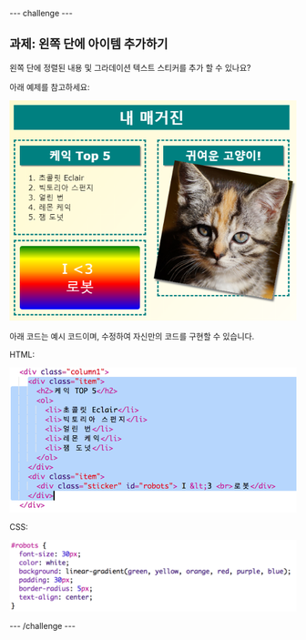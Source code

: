 --- challenge ---

## 과제: 왼쪽 단에 아이템 추가하기

왼쪽 단에 정렬된 내용 및 그라데이션 텍스트 스티커를 추가 할 수 있나요?

아래 예제를 참고하세요:

![스크린샷](images/magazine-challenge1-example.png)

아래 코드는 예시 코드이며, 수정하여 자신만의 코드를 구현할 수 있습니다.

HTML:

![스크린샷](images/magazine-challenge1.png)

CSS:

![스크린샷](images/magazine-challenge1-style.png)

--- /challenge ---